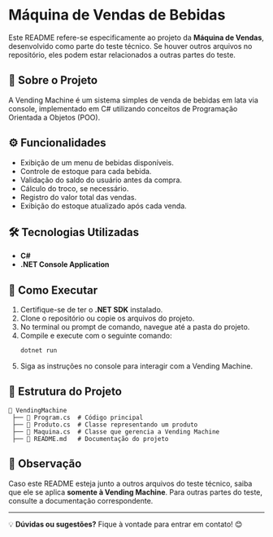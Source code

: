 # Máquina de Vendas de Bebidas

Este README refere-se especificamente ao projeto da **Máquina de Vendas**, desenvolvido como parte do teste técnico. Se houver outros arquivos no repositório, eles podem estar relacionados a outras partes do teste.

## 📌 Sobre o Projeto
A Vending Machine é um sistema simples de venda de bebidas em lata via console, implementado em C# utilizando conceitos de Programação Orientada a Objetos (POO).

## ⚙️ Funcionalidades
- Exibição de um menu de bebidas disponíveis.
- Controle de estoque para cada bebida.
- Validação do saldo do usuário antes da compra.
- Cálculo do troco, se necessário.
- Registro do valor total das vendas.
- Exibição do estoque atualizado após cada venda.

## 🛠️ Tecnologias Utilizadas
- **C#**
- **.NET Console Application**

## 🚀 Como Executar
1. Certifique-se de ter o **.NET SDK** instalado.
2. Clone o repositório ou copie os arquivos do projeto.
3. No terminal ou prompt de comando, navegue até a pasta do projeto.
4. Compile e execute com o seguinte comando:
   ```sh
   dotnet run
   ```
5. Siga as instruções no console para interagir com a Vending Machine.

## 📂 Estrutura do Projeto
```
📂 VendingMachine
 ├── 📄 Program.cs  # Código principal
 ├── 📄 Produto.cs  # Classe representando um produto
 ├── 📄 Maquina.cs  # Classe que gerencia a Vending Machine
 ├── 📄 README.md   # Documentação do projeto
```

## 📢 Observação
Caso este README esteja junto a outros arquivos do teste técnico, saiba que ele se aplica **somente à Vending Machine**. Para outras partes do teste, consulte a documentação correspondente.

---
💡 **Dúvidas ou sugestões?** Fique à vontade para entrar em contato! 😊


